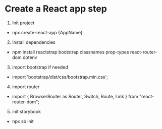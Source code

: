 # Create a React app step

1. Init project

- npx create-react-app {AppName}

2. Install dependencies

- npm install reactstrap bootstrap classnames prop-types react-router-dom dotenv

3. import bootstrap if needed

- import 'bootstrap/dist/css/bootstrap.min.css';

4. import router

- import {
  BrowserRouter as Router,
  Switch,
  Route,
  Link
  } from "react-router-dom";

5. init storybook

- npx sb init
